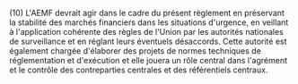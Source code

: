 (10) L'AEMF devrait agir dans le cadre du présent règlement en préservant la stabilité des marchés financiers dans les situations d'urgence, en veillant à l'application cohérente des règles de l'Union par les autorités nationales de surveillance et en réglant leurs éventuels désaccords. Cette autorité est également chargée d'élaborer des projets de normes techniques de réglementation et d'exécution et elle jouera un rôle central dans l'agrément et le contrôle des contreparties centrales et des référentiels centraux.